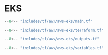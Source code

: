 # EKS


```terraform title="main.tf"
--8<-- "includes/tf/aws/aws-eks/main.tf"
```


```terraform title="terraform.tf"
--8<-- "includes/tf/aws/aws-eks/terraform.tf"
```


```terraform title="outputs.tf"
--8<-- "includes/tf/aws/aws-eks/outputs.tf"
```


```terraform title="variables.tf"
--8<-- "includes/tf/aws/aws-eks/variables.tf"
```
